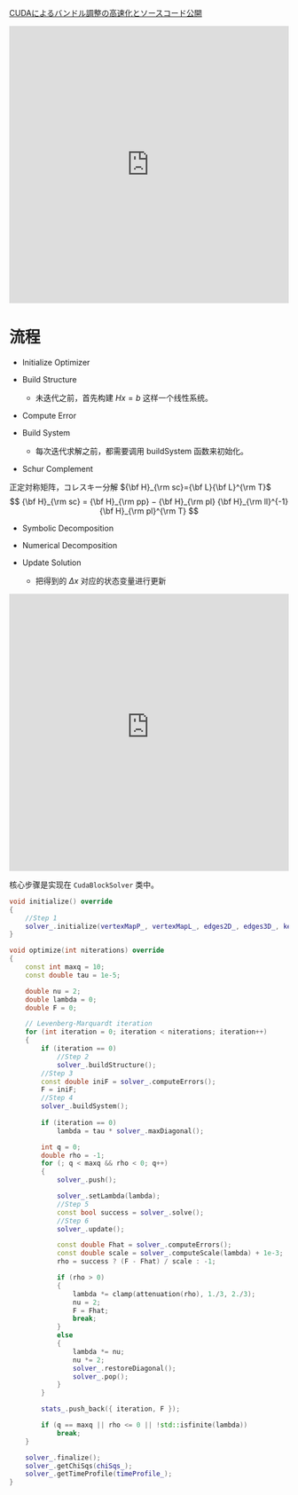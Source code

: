 [CUDAによるバンドル調整の高速化とソースコード公開]( https://proc-cpuinfo.fixstars.com/2020/10/cuda-bundle-adjustment/ )

<iframe src="https://proc-cpuinfo.fixstars.com/2020/10/cuda-bundle-adjustment/" width=100% height="500px" frameborder="0" scrolling="auto"></iframe>

# 流程

- Initialize Optimizer 

- Build Structure 
	- 未迭代之前，首先构建 $Hx=b$ 这样一个线性系统。


* Compute Error

* Build System 
	* 每次迭代求解之前，都需要调用 buildSystem 函数来初始化。 

* Schur Complement

正定対称矩阵，コレスキー分解 ${\bf H}_{\rm sc}={\bf L}{\bf L}^{\rm T}$
$$
{\bf H}_{\rm sc} = {\bf H}_{\rm pp} − {\bf H}_{\rm pl} {\bf H}_{\rm ll}^{-1} {\bf H}_{\rm pl}^{\rm T}
$$

* Symbolic Decomposition

* Numerical Decomposition

* Update Solution 
	* 把得到的 $Δx$ 对应的状态变量进行更新 

<iframe src=" https://raw.githubusercontent.com/seaside2mm/github-photos/master/images/20221021184218.png" width=100% height="500px" frameborder="0" scrolling="auto">
</iframe>


核心步骤是实现在 `CudaBlockSolver` 类中。
```cpp
void initialize() override
{
	//Step 1
	solver_.initialize(vertexMapP_, vertexMapL_, edges2D_, edges3D_, kernels_);
}
```

```cpp
void optimize(int niterations) override
{
	const int maxq = 10;
	const double tau = 1e-5;

	double nu = 2;
	double lambda = 0;
	double F = 0;

	// Levenberg-Marquardt iteration
	for (int iteration = 0; iteration < niterations; iteration++)
	{
		if (iteration == 0)
			//Step 2
			solver_.buildStructure();
		//Step 3
		const double iniF = solver_.computeErrors();
		F = iniF;
		//Step 4
		solver_.buildSystem();
		
		if (iteration == 0)
			lambda = tau * solver_.maxDiagonal();

		int q = 0;
		double rho = -1;
		for (; q < maxq && rho < 0; q++)
		{
			solver_.push();

			solver_.setLambda(lambda);
		    //Step 5
			const bool success = solver_.solve();
		    //Step 6
			solver_.update();

			const double Fhat = solver_.computeErrors();
			const double scale = solver_.computeScale(lambda) + 1e-3;
			rho = success ? (F - Fhat) / scale : -1;

			if (rho > 0)
			{
				lambda *= clamp(attenuation(rho), 1./3, 2./3);
				nu = 2;
				F = Fhat;
				break;
			}
			else
			{
				lambda *= nu;
				nu *= 2;
				solver_.restoreDiagonal();
				solver_.pop();
			}
		}

		stats_.push_back({ iteration, F });

		if (q == maxq || rho <= 0 || !std::isfinite(lambda))
			break;
	}

	solver_.finalize();
	solver_.getChiSqs(chiSqs_);
	solver_.getTimeProfile(timeProfile_);
}

```
